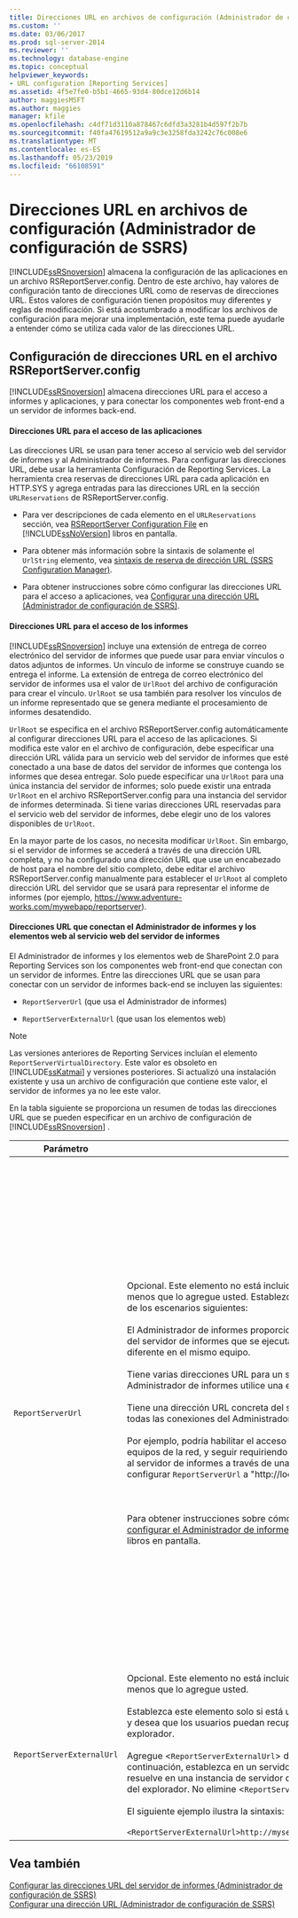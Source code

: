 ```yaml
---
title: Direcciones URL en archivos de configuración (Administrador de configuración de SSRS) | Microsoft Docs
ms.custom: ''
ms.date: 03/06/2017
ms.prod: sql-server-2014
ms.reviewer: ''
ms.technology: database-engine
ms.topic: conceptual
helpviewer_keywords:
- URL configuration [Reporting Services]
ms.assetid: 4f5e7fe0-b5b1-4665-93d4-80dce12d6b14
author: maggiesMSFT
ms.author: maggies
manager: kfile
ms.openlocfilehash: c4df71d3110a878467c6dfd3a3281b4d597f2b7b
ms.sourcegitcommit: f40fa47619512a9a9c3e3258fda3242c76c008e6
ms.translationtype: MT
ms.contentlocale: es-ES
ms.lasthandoff: 05/23/2019
ms.locfileid: "66108591"
---
```

# <a name="urls-in-configuration-files--ssrs-configuration-manager"></a>Direcciones URL en archivos de configuración (Administrador de configuración de SSRS)
  [!INCLUDE[ssRSnoversion](../../includes/ssrsnoversion-md.md)] almacena la configuración de las aplicaciones en un archivo RSReportServer.config. Dentro de este archivo, hay valores de configuración tanto de direcciones URL como de reservas de direcciones URL. Estos valores de configuración tienen propósitos muy diferentes y reglas de modificación. Si está acostumbrado a modificar los archivos de configuración para mejorar una implementación, este tema puede ayudarle a entender cómo se utiliza cada valor de las direcciones URL.  
  
## <a name="url-settings-in-rsreportserverconfig-file"></a>Configuración de direcciones URL en el archivo RSReportServer.config  
 [!INCLUDE[ssRSnoversion](../../includes/ssrsnoversion-md.md)] almacena direcciones URL para el acceso a informes y aplicaciones, y para conectar los componentes web front-end a un servidor de informes back-end.  
  
#### <a name="urls-for-application-access"></a>Direcciones URL para el acceso de las aplicaciones  
 Las direcciones URL se usan para tener acceso al servicio web del servidor de informes y al Administrador de informes. Para configurar las direcciones URL, debe usar la herramienta Configuración de Reporting Services. La herramienta crea reservas de direcciones URL para cada aplicación en HTTP.SYS y agrega entradas para las direcciones URL en la sección `URLReservations` de RSReportServer.config.  
  
-   Para ver descripciones de cada elemento en el `URLReservations` sección, vea [RSReportServer Configuration File](../report-server/rsreportserver-config-configuration-file.md) en [!INCLUDE[ssNoVersion](../../includes/ssnoversion-md.md)] libros en pantalla.  
  
-   Para obtener más información sobre la sintaxis de solamente el `UrlString` elemento, vea [sintaxis de reserva de dirección URL &#40;SSRS Configuration Manager&#41;](url-reservation-syntax-ssrs-configuration-manager.md).  
  
-   Para obtener instrucciones sobre cómo configurar las direcciones URL para el acceso a aplicaciones, vea [Configurar una dirección URL &#40;Administrador de configuración de SSRS&#41;](configure-a-url-ssrs-configuration-manager.md).  
  
#### <a name="urls-for-report-access"></a>Direcciones URL para el acceso de los informes  
 [!INCLUDE[ssRSnoversion](../../includes/ssrsnoversion-md.md)] incluye una extensión de entrega de correo electrónico del servidor de informes que puede usar para enviar vínculos o datos adjuntos de informes. Un vínculo de informe se construye cuando se entrega el informe. La extensión de entrega de correo electrónico del servidor de informes usa el valor de `UrlRoot` del archivo de configuración para crear el vínculo. `UrlRoot` se usa también para resolver los vínculos de un informe representado que se genera mediante el procesamiento de informes desatendido.  
  
 `UrlRoot` se especifica en el archivo RSReportServer.config automáticamente al configurar direcciones URL para el acceso de las aplicaciones. Si modifica este valor en el archivo de configuración, debe especificar una dirección URL válida para un servicio web del servidor de informes que esté conectado a una base de datos del servidor de informes que contenga los informes que desea entregar. Solo puede especificar una `UrlRoot` para una única instancia del servidor de informes; solo puede existir una entrada `UrlRoot` en el archivo RSReportServer.config para una instancia del servidor de informes determinada. Si tiene varias direcciones URL reservadas para el servicio web del servidor de informes, debe elegir uno de los valores disponibles de `UrlRoot`.  
  
 En la mayor parte de los casos, no necesita modificar `UrlRoot`. Sin embargo, si el servidor de informes se accederá a través de una dirección URL completa, y no ha configurado una dirección URL que use un encabezado de host para el nombre del sitio completo, debe editar el archivo RSReportServer.config manualmente para establecer el `UrlRoot` al completo dirección URL del servidor que se usará para representar el informe de informes (por ejemplo, https://www.adventure-works.com/mywebapp/reportserver).  
  
#### <a name="urls-connecting-report-manager-and-web-parts-to-the-report-server-web-service"></a>Direcciones URL que conectan el Administrador de informes y los elementos web al servicio web del servidor de informes  
 El Administrador de informes y los elementos web de SharePoint 2.0 para Reporting Services son los componentes web front-end que conectan con un servidor de informes. Entre las direcciones URL que se usan para conectar con un servidor de informes back-end se incluyen las siguientes:  
  
-   `ReportServerUrl` (que usa el Administrador de informes)  
  
-   `ReportServerExternalUrl` (que usan los elementos web)  
  
> [!NOTE]  
>  Las versiones anteriores de Reporting Services incluían el elemento `ReportServerVirtualDirectory`. Este valor es obsoleto en [!INCLUDE[ssKatmai](../../includes/sskatmai-md.md)] y versiones posteriores. Si actualizó una instalación existente y usa un archivo de configuración que contiene este valor, el servidor de informes ya no lee este valor.  
  
 En la tabla siguiente se proporciona un resumen de todas las direcciones URL que se pueden especificar en un archivo de configuración de [!INCLUDE[ssRSnoversion](../../includes/ssrsnoversion-md.md)] .  
  
|Parámetro|Uso|Descripción|  
|-------------|-----------|-----------------|  
|`ReportServerUrl`|Opcional. Este elemento no está incluido en el archivo RSReportServer.config a menos que lo agregue usted. Establezca este elemento solo si está configurando uno de los escenarios siguientes:<br /><br /> El Administrador de informes proporciona acceso web front-end a un servicio web del servidor de informes que se ejecuta en un equipo diferente o en una instancia diferente en el mismo equipo.<br /><br /> Tiene varias direcciones URL para un servidor de informes y desea que el Administrador de informes utilice una en concreto.<br /><br /> Tiene una dirección URL concreta del servidor de informes que desea que se use en todas las conexiones del Administrador de informes.<br /><br /> Por ejemplo, podría habilitar el acceso al Administrador de informes para todos los equipos de la red, y seguir requiriendo que el Administrador de informes se conecte al servidor de informes a través de una conexión local. En este caso, podría configurar `ReportServerUrl` a "http://localhost/reportserver".<br /><br /> <br /><br /> Para obtener instrucciones sobre cómo implementar estos escenarios, consulte [configurar el Administrador de informes &#40;modo nativo&#41; ](../report-server/configure-web-portal.md) en [!INCLUDE[ssNoVersion](../../includes/ssnoversion-md.md)] libros en pantalla.|Este valor especifica una dirección URL para el servicio web del servidor de informes. La aplicación Administrador de informes lee este valor en el inicio. Si se establece este valor, el Administrador de informes se conectará al servidor de informes que se especifique en la dirección URL.<br /><br /> De forma predeterminada, el Administrador de informes proporciona acceso web front-end a un servicio web del servidor de informes que se ejecute dentro de la misma instancia del servidor de informes que él. Sin embargo, si desea utilizar el Administrador de informes con un servicio web del servidor de informes que forme parte de otra instancia o se ejecute en una instancia en un equipo diferente, puede establecer esta dirección URL para indicarle que se conecte al servicio web del servidor de informes externo.<br /><br /> Si en el servidor de informes al que se está conectando hay instalado un certificado de Capa de sockets seguros (SSL), el valor de `ReportServerUrl` debe ser el nombre del servidor que esté registrado para ese certificado. Si se produce un error, "se cerró la conexión subyacente: No pudo establecer la relación de confianza para el canal seguro SSL/TLS", establezca `ReportServerUrl` al nombre de dominio completo del servidor para el que se emitió el certificado SSL. Por ejemplo, si se ha registrado el certificado para **https:\//adventure-works.com.onlinesales**, la dirección URL del servidor de informes será **https:\//adventure-works.com.onlinesales/reportserver**.|  
|`ReportServerExternalUrl`|Opcional. Este elemento no está incluido en el archivo RSReportServer.config a menos que lo agregue usted.<br /><br /> Establezca este elemento solo si está utilizando los elementos web de SharePoint 2.0 y desea que los usuarios puedan recuperar un informe y abrirlo en otra ventana del explorador.<br /><br /> Agregue <`ReportServerExternalUrl`> debajo de la <`ReportServerUrl`> y, a continuación, establezca en un servidor de informes completa nombre que se resuelve en una instancia de servidor de informes cuando se accede en otra ventana del explorador. No elimine <`ReportServerUrl`>.<br /><br /> El siguiente ejemplo ilustra la sintaxis:<br /><br /> `<ReportServerExternalUrl>http://myserver/reportserver</ReportServerExternalUrl>`|Los elementos web de SharePoint 2.0 utilizan este valor.<br /><br /> En versiones anteriores, se recomendaba que estableciera este valor para implementar el Generador de informes en un servidor de informes expuesto a Internet. Este escenario de implementación no se ha probado. Si antes utilizaba este valor para que se admitiera el acceso a través de Internet al Generador de informes, debe considerar la posibilidad de utilizar una estrategia alternativa.|  
  
## <a name="see-also"></a>Vea también  
 [Configurar las direcciones URL del servidor de informes &#40;Administrador de configuración de SSRS&#41;](configure-report-server-urls-ssrs-configuration-manager.md)   
 [Configurar una dirección URL &#40;Administrador de configuración de SSRS&#41;](configure-a-url-ssrs-configuration-manager.md)  
  
  
